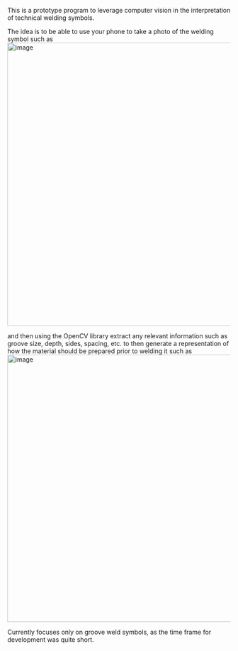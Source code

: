 This is a prototype program to leverage computer vision in the interpretation of technical welding symbols.

The idea is to be able to use your phone to take a photo of the welding symbol such as
<img width="1099" height="639" alt="image" src="https://github.com/user-attachments/assets/03a32adf-1df8-4446-9bcb-57b2ff78f23c" />

and then using the OpenCV library extract any relevant information such as groove size, depth, sides, spacing, etc. to then generate a representation of how the material should be prepared prior to welding it such as
<img width="1094" height="603" alt="image" src="https://github.com/user-attachments/assets/2172cee7-b591-450d-943e-4089264fbdd8" />

Currently focuses only on groove weld symbols, as the time frame for development was quite short.

